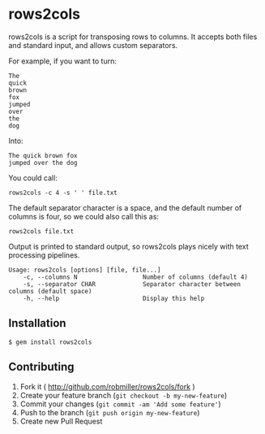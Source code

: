 # rows2cols

rows2cols is a script for transposing rows to columns. It accepts both
files and standard input, and allows custom separators.

For example, if you want to turn:

	The
	quick
	brown
	fox
	jumped
	over
	the
	dog

Into:

	The quick brown fox
	jumped over the dog

You could call:

	rows2cols -c 4 -s ' ' file.txt

The default separator character is a space, and the default number of
columns is four, so we could also call this as:

	rows2cols file.txt

Output is printed to standard output, so rows2cols plays nicely with
text processing pipelines.

	Usage: rows2cols [options] [file, file...]
		-c, --columns N                  Number of columns (default 4)
		-s, --separator CHAR             Separator character between columns (default space)
		-h, --help                       Display this help

## Installation

	$ gem install rows2cols

## Contributing

1. Fork it ( http://github.com/robmiller/rows2cols/fork )
2. Create your feature branch (`git checkout -b my-new-feature`)
3. Commit your changes (`git commit -am 'Add some feature'`)
4. Push to the branch (`git push origin my-new-feature`)
5. Create new Pull Request

